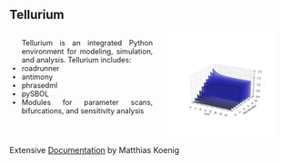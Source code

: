##  Tellurium

<div style="overflow:hidden">
  <div style="display:block;float:left;width:50%;font-size: 90%; text-align: justify; text-justify: inter-word; margin-right: 1em">
  <ul>
  Tellurium is an integrated Python environment for modeling, simulation, and analysis. Tellurium includes:
    <li> roadrunner </li>
    <li> antimony </li>
    <li> phrasedml </li>
    <li> pySBOL </li>
    <li> Modules for parameter scans, bifurcations, and sensitivity analysis </li>
  </ul>
  </div>
  <img src="resources/te-param-scan-exp.png" style="float:left;width:37%;height:auto;margin-left: 1em"/>
</div>

<div style="clear:both"/>

Extensive [Documentation](http://tellurium.readthedocs.org/en/latest/) by Matthias Koenig


